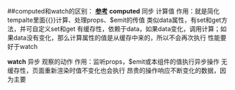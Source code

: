 ##computed和watch的区别：
**[参考](https://segmentfault.com/a/1190000012948175)**
**computed**
同步
计算值
作用：就是简化tempalte里面{{}}计算、处理props、$emit的传值
类似data属性，有set和get方法，并可自定义set和get
有缓存性，依赖于data，如果data变化，调用计算；如果data没有变化，那么计算属性的值是从缓存中来的，所以不会再次执行
性能要好于watch

**watch**
异步
观察的动作
作用：监听props，$emit或本组件的值执行异步操作
无缓存性，页面重新渲染时值不变化也会执行
昂贵的操作响应不断变化的数据，因为主要